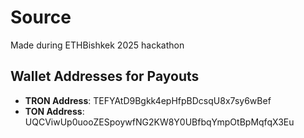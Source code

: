 # Source

Made during ETHBishkek 2025 hackathon

## Wallet Addresses for Payouts

- **TRON Address**: TEFYAtD9Bgkk4epHfpBDcsqU8x7sy6wBef
- **TON Address**: UQCViwUp0uooZESpoywfNG2KW8Y0UBfbqYmpOtBpMqfqX3Eu

